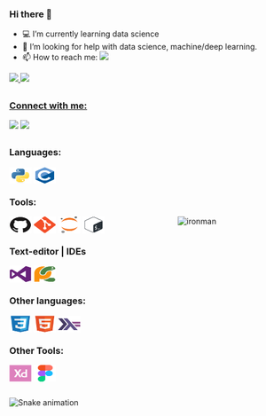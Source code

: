 ### Hi there 👋
- 💻 I’m currently learning data science
- 🤔 I’m looking for help with data science, machine/deep learning.
- 📫 How to reach me: <a href = "mailto:igorsantiago.work@gmail.com"><img src="https://img.shields.io/badge/-Gmail-%23333?style=for-the-badge&logo=gmail&logoColor=white" target="_blank"></a>

<div>
  <a href="https://github.com/Igorswrk">
  <img height="180em" src="https://github-readme-stats.vercel.app/api?username=igorswrk&show_icons=true&theme=nord&include_all_commits=true&count_private=true"/>
  <img height="180em" src="https://github-readme-stats.vercel.app/api/top-langs/?username=igorswrk&layout=compact&langs_count=7&theme=nord"/>
</div>
  
 ##
 
 ### Connect with me:

<a href="https://www.linkedin.com/in/igorswrk/" target="_blank"><img src="https://img.shields.io/badge/-LinkedIn-%230077B5?style=for-the-badge&logo=linkedin&logoColor=white" target="_blank"></a> 
 <a href="https://www.instagram.com/iigorsap/" target="_blank"><img src="https://img.shields.io/badge/-Instagram-%23E4405F?style=for-the-badge&logo=instagram&logoColor=white" target="_blank"></a>

##

### Languages:
<div style="display: inline_block">
<img align="center" alt="python" height="30" width="40" src="https://raw.githubusercontent.com/devicons/devicon/master/icons/python/python-original.svg" />
<img align="center" alt="C" height="30" width="40" src="https://raw.githubusercontent.com/devicons/devicon/master/icons/c/c-original.svg" />
</div>
  
### Tools:
<div style="display: inline_block">
<img align="center" alt="GitHub" height="30" width="40" src="https://raw.githubusercontent.com/devicons/devicon/master/icons/github/github-original.svg" />
<img align="center" alt="Git" height="30" width="40" src="https://raw.githubusercontent.com/devicons/devicon/master/icons/git/git-original.svg" />
<img align="center" alt="Jupyter" height="30" width="40" src="https://raw.githubusercontent.com/devicons/devicon/master/icons/jupyter/jupyter-original.svg" />
<img align="center" alt="Bash" height="30" width="40" src="https://raw.githubusercontent.com/devicons/devicon/master/icons/bash/bash-plain.svg" />
<img align="right" alt="ironman" height="200" width="200" src="https://67.media.tumblr.com/d7ae48c2872b5e8252cba1b717f417b5/tumblr_ogm1evWJXa1v6a1bfo1_500.gif">
</div>

### Text-editor | IDEs
<div style="display: inline_block">
<img align="center" alt="Visualstudio" height="30" width="40" src="https://raw.githubusercontent.com/devicons/devicon/master/icons/visualstudio/visualstudio-plain.svg" />
<img align="center" alt="Pycharm" height="30" width="40" src="https://raw.githubusercontent.com/devicons/devicon/master/icons/pycharm/pycharm-original.svg" />
</div>
  
### Other languages:
<div style="display: inline_block">
<img align="center" alt="CSS" height="30" width="40" src="https://raw.githubusercontent.com/devicons/devicon/master/icons/css3/css3-original.svg" />
<img align="center" alt="HTML" height="30" width="40" src="https://raw.githubusercontent.com/devicons/devicon/master/icons/html5/html5-original.svg" />
<img align="center" alt="Haskell" height="30" width="40" src="https://raw.githubusercontent.com/devicons/devicon/master/icons/haskell/haskell-original.svg" />
</div>

 ### Other Tools:
<div style="display: inline_block">
<img align="center" alt="Adobe-xd" height="30" width="40" src="https://raw.githubusercontent.com/devicons/devicon/master/icons/xd/xd-plain.svg" />
<img align="center" alt="Figma" height="30" width="40" src="https://raw.githubusercontent.com/devicons/devicon/master/icons/figma/figma-original.svg" />
</div>

##

![Snake animation](https://github.com/rafaballerini/igorswrk/blob/output/github-contribution-grid-snake.svg)
